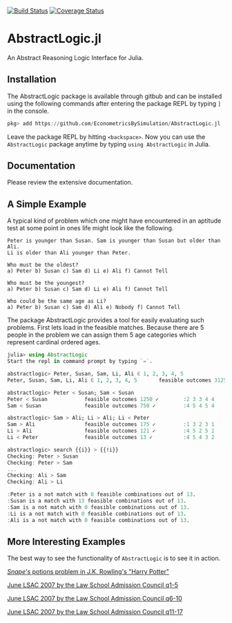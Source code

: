 [![Build Status](https://travis-ci.org/EconometricsBySimulation/AbstractLogic.jl.svg?branch=master)](https://travis-ci.org/EconometricsBySimulation/AbstractLogic.jl)
[![Coverage Status](https://coveralls.io/repos/github/EconometricsBySimulation/AbstractLogic.jl/badge.svg?branch=master)](https://coveralls.io/github/EconometricsBySimulation/AbstractLogic.jl?branch=master)

# AbstractLogic.jl
An Abstract Reasoning Logic Interface for Julia.

## Installation

The AbstractLogic package is available through gitbub and can be installed using the following commands after entering the package REPL by typing `]` in the console.
```julia
pkg> add https://github.com/EconometricsBySimulation/AbstractLogic.jl
```

Leave the package REPL by hitting `<backspace>`. Now you can use the `AbstractLogic` package anytime by typing `using AbstractLogic` in Julia.

## Documentation
Please review the extensive documentation.

## A Simple Example

A typical kind of problem which one might have encountered in an aptitude test
at some point in ones life might look like the following.

```
Peter is younger than Susan. Sam is younger than Susan but older than Ali.
Li is older than Ali younger than Peter.

Who must be the oldest?
a) Peter b) Susan c) Sam d) Li e) Ali f) Cannot Tell

Who must be the youngest?
a) Peter b) Susan c) Sam d) Li e) Ali f) Cannot Tell

Who could be the same age as Li?
a) Peter b) Susan c) Sam d) Ali e) Nobody f) Cannot Tell
```

The package AbstractLogic provides a tool for easily evaluating such problems.
First lets load in the feasible matches. Because there are 5 people in the
problem we can assign them 5 age categories which represent cardinal ordered
ages.

```julia
julia> using AbstractLogic
Start the repl in command prompt by typing `=`.

abstractlogic> Peter, Susan, Sam, Li, Ali ∈ 1, 2, 3, 4, 5
Peter, Susan, Sam, Li, Ali ∈ 1, 2, 3, 4, 5       feasible outcomes 3125 ✓        :4 2 4 3 4

abstractlogic> Peter < Susan; Sam < Susan
Peter < Susan            feasible outcomes 1250 ✓        :2 3 3 4 4
Sam < Susan              feasible outcomes 750 ✓         :4 5 4 5 4

abstractlogic> Sam > Ali; Li > Ali; Li < Peter
Sam > Ali                feasible outcomes 175 ✓         :1 3 2 3 1
Li > Ali                 feasible outcomes 121 ✓         :4 5 2 5 1
Li < Peter               feasible outcomes 13 ✓          :4 5 4 3 2

abstractlogic> search {{i}} > {{!i}}
Checking: Peter > Susan
Checking: Peter > Sam
...
Checking: Ali > Sam
Checking: Ali > Li

:Peter is a not match with 0 feasible combinations out of 13.
:Susan is a match with 13 feasible combinations out of 13.
:Sam is a not match with 0 feasible combinations out of 13.
:Li is a not match with 0 feasible combinations out of 13.
:Ali is a not match with 0 feasible combinations out of 13.
```

## More Interesting Examples

The best way to see the functionality of `AbstractLogic` is to see it in action.

[*Snape's* potions problem in J.K. Rowling's "Harry Potter"](examples/repl/harrypotter.jl)

[June LSAC 2007 by the Law School Admission Council q1-5](examples/repl/LSATlogicalQ1.jl)

[June LSAC 2007 by the Law School Admission Council q6-10](examples/repl/LSATlogicalQ2.jl)

[June LSAC 2007 by the Law School Admission Council q11-17](examples/repl/LSATlogicalQ3.jl)
